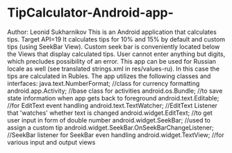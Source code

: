 TipCalculator-Android-app-
==========================
Author: Leonid Sukharnikov
This is an Android application that calculates tips. Target API=19
It calculates tips for 10% and 15% by default and custom tips (using SeekBar View).
Custom seek bar is conveniently located below the Views that display calculated tips.
User cannot enter anything but digits, which precludes possibility of an error.
This app can be used for Russian locale as well (see translated strings.xml in res/values-ru). In this case the tips are calculated in Rubles. 
The app utilizes the following classes and interfaces:
java.text.NumberFormat; //class for currency formatting
android.app.Activity; //base class for activities
android.os.Bundle; //to save state information when app gets back to foreground
android.text.Editable; //for EditText event handling
android.text.TextWatcher; //EditText Listener that 'watches' whether text is changed
android.widget.EditText; //to get user input in form of double number
android.widget.SeekBar; //used to assign a custom tip 
android.widget.SeekBar.OnSeekBarChangeListener; //SeekBar listener for SeekBar even handling
android.widget.TextView; //for various input and output views 
